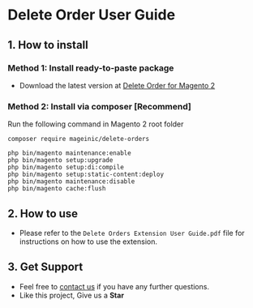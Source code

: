 # Delete Order User Guide

## 1. How to install

### Method 1: Install ready-to-paste package

- Download the latest version at [Delete Order for Magento 2](https://www.mageinic.com/delete-order.html)

### Method 2: Install via composer [Recommend]

Run the following command in Magento 2 root folder

```
composer require mageinic/delete-orders

php bin/magento maintenance:enable
php bin/magento setup:upgrade
php bin/magento setup:di:compile
php bin/magento setup:static-content:deploy
php bin/magento maintenance:disable
php bin/magento cache:flush
```

## 2. How to use

- Please refer to the `Delete Orders Extension User Guide.pdf` file for instructions on how to use the extension.

## 3. Get Support

- Feel free to [contact us](https://www.mageinic.com/contact.html) if you have any further questions.
- Like this project, Give us a **Star**
